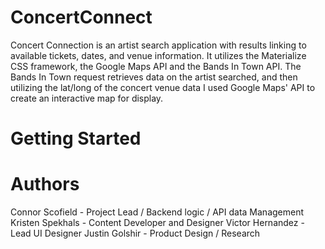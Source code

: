 # ConcertConnect
Concert Connection is an artist search application with results linking to available tickets, dates, and venue information. It utilizes the Materialize CSS framework, the Google Maps API and the Bands In Town API. The Bands In Town request retrieves data on the artist searched, and then utilizing the lat/long of the concert venue data I used Google Maps' API to create an interactive map for display.

# Getting Started


# Authors
Connor Scofield - Project Lead / Backend logic / API data Management Kristen Spekhals - Content Developer and Designer Victor Hernandez - Lead UI Designer Justin Golshir - Product Design / Research
